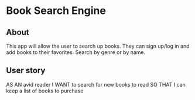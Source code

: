 # Book Search Engine

## About
This app will allow the user to search up books. They can sign up/log in and add books to their favorites. Search by genre or by name.

## User story
AS AN avid reader
I WANT to search for new books to read
SO THAT I can keep a list of books to purchase
